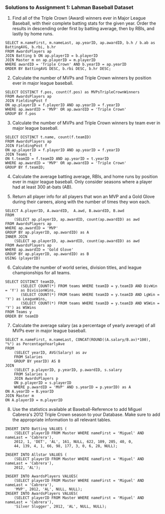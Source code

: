 ### Solutions to  Assignment 1: Lahman Baseball Dataset
1. Find all of the Triple Crown (Award) winners ever in Major League Baseball, with their complete batting stats for the given year. Order the results in descending order first by batting average, then by RBIs, and lastly by home runs.
````
SELECT m.nameFirst, m.nameLast, ap.yearID, ap.awardID, b.h / b.ab as BattingAVG, b.rbi, b.hr
FROM AwardsPlayers ap
JOIN Batting b ON ap.playerID = b.playerID
JOIN Master m on ap.playerID = m.playerID
WHERE awardID = 'Triple Crown' AND b.yearID = ap.yearID
ORDER BY BattingAVG DESC, b.rbi DESC, b.hr DESC;
````

2. Calculate the number of MVPs and Triple Crown winners by position ever in major league baseball.
````
SELECT DISTINCT f.pos, count(f.pos) as MVPsTripleCrownWinners
FROM AwardsPlayers ap
JOIN FieldingPost f
ON ap.playerID = f.playerID AND ap.yearID = f.yearID
WHERE ap.awardID = 'MVP' OR ap.awardID = 'Triple Crown'
GROUP BY f.pos
````

3. Calculate the number of MVPs and Triple Crown winners by team ever in major league baseball.
````
SELECT DISTINCT t.name, count(f.teamID)
FROM AwardsPlayers ap
JOIN FieldingPost f
ON ap.playerID = f.playerID AND ap.yearID = f.yearID
JOIN Teams t
ON t.teamID = f.teamID AND ap.yearID = t.yearID
WHERE ap.awardID = 'MVP' OR ap.awardID = 'Triple Crown'
GROUP BY f.teamID;
````

4. Calculate the average batting average, RBIs, and home runs by position ever in major league baseball. Only consider seasons where a player had at least 300 at-bats (AB).

5. Return all player info for all players that won an MVP and a Gold Glove during their careers, along with the number of times they won each.
````
SELECT A.playerID, A.awardID,  A.awd, B.awardID, B.awd
FROM
    (SELECT ap.playerID, ap.awardID, count(ap.awardID) as awd
FROM AwardsPlayers ap
WHERE ap.awardID = 'MVP'
GROUP BY ap.playerID, ap.awardID) as A
INNER JOIN
    (SELECT ap.playerID, ap.awardID, count(ap.awardID) as awd
FROM AwardsPlayers ap
WHERE ap.awardID = 'Gold Glove'
GROUP BY ap.playerID, ap.awardID) as B
USING (playerID)
````

6. Calculate the number of world series, division titles, and league championships for all teams.
````
SELECT DISTINCT teamID,
       (SELECT COUNT(*) FROM teams WHERE teamID = y.teamID AND DivWin = 'Y') as DivisionWins,
       (SELECT COUNT(*) FROM teams WHERE teamID = y.teamID AND LgWin = 'Y') as LeagueWins,
       (SELECT COUNT(*) FROM teams WHERE teamID = y.teamID AND WSWin = 'Y') as WSWins
FROM Teams y
ORDER BY teamID
````

7. Calculate the average salary (as a percentage of yearly average) of all MVPs ever in major league baseball.
````
SELECT m.nameFirst, m.nameLast, CONCAT(ROUND((A.salary/B.av)*100), "%") as PercentageYearlyAve
FROM
    (SELECT yearID, AVG(Salary) as av
    FROM Salaries
    GROUP BY yearID) AS B
JOIN
    (SELECT p.playerID, p.yearID, p.awardID, s.salary
    FROM Salaries s
    JOIN AwardsPlayers p
    ON p.playerID = s.playerID
    WHERE p.awardID = 'MVP' AND s.yearID = p.yearID) as A
ON A.yearID = B.yearID
JOIN Master m
ON A.playerID = m.playerID
````

8. Use the statistics available at Baseball-Reference to add Miguel Cabrera's 2012 Triple Crown season to your Database. Make sure to add the appropriate information to all relevant tables.
````
INSERT INTO Batting VALUES (
    (SELECT playerID FROM Master WHERE nameFirst = 'Miguel' AND nameLast = 'Cabrera'),
    2012, 1, 'DET', 'AL', 161, NULL, 622, 109, 205, 40, 0, 
    44, 139, 4, 1, 66, 98, 177, 3, 0, 6, 28, NULL);

INSERT INTO Allstar VALUES (
    (SELECT playerID FROM Master WHERE nameFirst = 'Miguel' AND nameLast = 'Cabrera'),
    2012, 'AL');

INSERT INTO AwardsPlayers VALUES(
    (SELECT playerID FROM Master WHERE nameFirst = 'Miguel' AND nameLast = 'Cabrera'),
    'MVP', 2012, 'AL', NULL, NULL);
INSERT INTO AwardsPlayers VALUES(
    (SELECT playerID FROM Master WHERE nameFirst = 'Miguel' AND nameLast = 'Cabrera'),
    'Silver Slugger', 2012, 'AL', NULL, NULL);
````

